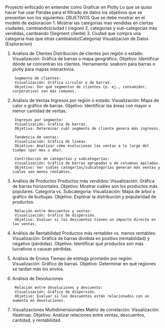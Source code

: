 Proyecto enfocado en entender como Graficar en Plotly
Lo que se quiso hacer fue usar Pandas para el filtrado de datos
los objetivos que se presentan son los siguientes:
OBJETIVOS
    Que se debe mostrar en el modelo de exploracion
    1. Mostrar las categorias mas vendidas en ciertas ciudades, cambiando(ciudad ) (region)
    2. categorias y sub-categorias mas vendidas, cambiando (Segment cliente) 
    3. Ciudad que compra una categoria mas que otras cambiando(Categoria)
    Visualizacion de Datos (Exploracion)

1. Análisis de Clientes
        Distribución de clientes por región o estado:
        Visualización: Gráfica de barras o mapa geográfico.
        Objetivo: Identificar dónde se concentran los clientes.
        Herramienta: seaborn para barras o plotly para mapas interactivos.
        
        Segmento de clientes:
        Visualización: Gráfica circular o de barras.
        Objetivo: Ver qué segmentos de clientes (p. ej., consumidor, corporativo) son más comunes.
2. Análisis de Ventas
        Ingresos por región o estado:
        Visualización: Mapa de calor o gráfico de barras.
        Objetivo: Identificar las áreas con mayor o menor cantidad de ventas.

        Ingresos por segmento:
        Visualización: Gráfica de barras.
        Objetivo: Determinar cuál segmento de cliente genera más ingresos.

        Tendencia de ventas:
        Visualización: Gráfica de líneas.
        Objetivo: Analizar cómo evolucionan las ventas a lo largo del tiempo (por mes o año).

        Contribución de categorías y subcategorías:
        Visualización: Gráfica de barras agrupadas o de columnas apiladas.
        Objetivo: Ver cuáles categorías/subcategorías generan más ventas y cuáles son menos rentables.
        
3. Análisis de Productos
        Productos más vendidos:
        Visualización: Gráfica de barras horizontales.
        Objetivo: Mostrar cuáles son los productos más populares.
        Categoría vs. Subcategoría:
        Visualización: Mapa de árbol o gráfico de burbujas.
        Objetivo: Explorar la distribución y popularidad de productos.
        
        Relación entre descuentos y ventas:
        Visualización: Gráfico de dispersión.
        Objetivo: Evaluar si los descuentos tienen un impacto directo en las ventas.



4. Análisis de Rentabilidad
        Productos más rentables vs. menos rentables:
        Visualización: Gráfica de barras dividida en positivo (rentabilidad) y negativo (pérdidas).
        Objetivo: Identificar qué productos son más lucrativos o causan pérdidas.
        

5. Análisis de Envíos
        Tiempo de entrega promedio por región:
        Visualización: Gráfico de barras.
        Objetivo: Determinar en qué regiones se tardan más los envíos.
        
6. Análisis de Devoluciones

        Relación entre devoluciones y descuento:
        Visualización: Gráfico de dispersión.
        Objetivo: Evaluar si los descuentos están relacionados con un aumento en devoluciones.

7. Visualizaciones Multidimensionales
        Matriz de correlación:
        Visualización: Heatmap.
        Objetivo: Analizar relaciones entre ventas, descuentos, cantidad, y rentabilidad.
        
